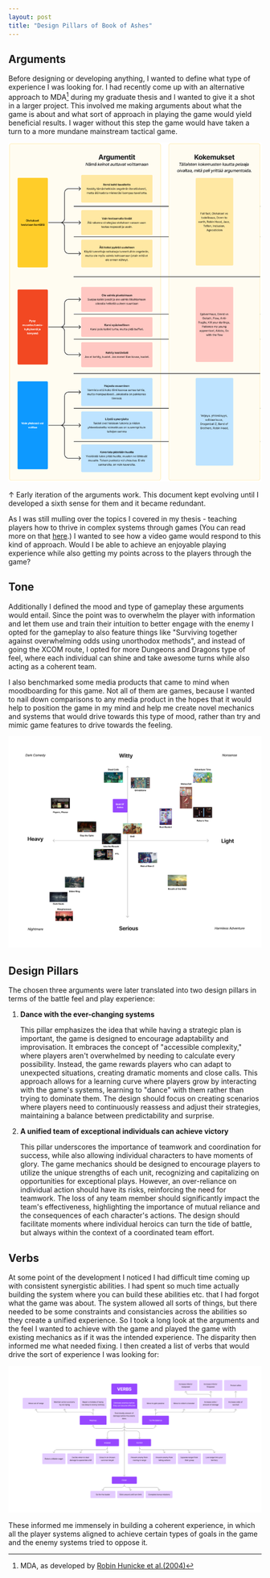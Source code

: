 ```yaml
---
layout: post
title: "Design Pillars of Book of Ashes"
---
```


## Arguments
Before designing or developing anything, I wanted to define what type of experience I was looking for. I had recently come up with an alternative approach to MDA[^1] during my graduate thesis and I wanted to give it a shot in a larger project. This involved me making arguments about what the game is about and what sort of approach in playing the game would yield beneficial results. I wager without this step the game would have taken a turn to a more mundane mainstream tactical game. 

![Arguments](../assets/img/posts/BookOfAshes/arguments.png)
<div class="small"> ↑ Early iteration of the arguments work. This document kept evolving until I developed a sixth sense for them and it became redundant. </div>

As I was still mulling over the topics I covered in my thesis - teaching players how to thrive in complex systems through games (You can read more on that [here](/thesis).) I wanted to see how a video game would respond to this kind of approach. Would I be able to achieve an enjoyable playing experience while also getting my points across to the players through the game?

## Tone

Additionally I defined the mood and type of gameplay these arguments would entail. Since the point was to overwhelm the player with information and let them use and train their intuition to better engage with the enemy I opted for the gameplay to also feature things like "Surviving together against overwhelming odds using unorthodox methods", and instead of going the XCOM route, I opted for more Dungeons and Dragons type of feel, where each individual can shine and take awesome turns while also acting as a coherent team.

I also benchmarked some media products that came to mind when moodboarding for this game. Not all of them are games, because I wanted to nail down comparisons to any media product in the hopes that it would help to position the game in my mind and help me create novel mechanics and systems that would drive towards this type of mood, rather than try and mimic game features to drive towards the feeling.

![Tones](../assets/img/posts/BookOfAshes/tones.png)

## Design Pillars

The chosen three arguments were later translated into two design pillars in terms of the battle feel and play experience: 
1. **Dance with the ever-changing systems**

    This pillar emphasizes the idea that while having a strategic plan is important, the game is designed to encourage adaptability and improvisation. It embraces the concept of "accessible complexity," where players aren't overwhelmed by needing to calculate every possibility. Instead, the game rewards players who can adapt to unexpected situations, creating dramatic moments and close calls. This approach allows for a learning curve where players grow by interacting with the game's systems, learning to "dance" with them rather than trying to dominate them. The design should focus on creating scenarios where players need to continuously reassess and adjust their strategies, maintaining a balance between predictability and surprise.
2. **A unified team of exceptional individuals can achieve victory**

    This pillar underscores the importance of teamwork and coordination for success, while also allowing individual characters to have moments of glory. The game mechanics should be designed to encourage players to utilize the unique strengths of each unit, recognizing and capitalizing on opportunities for exceptional plays. However, an over-reliance on individual action should have its risks, reinforcing the need for teamwork. The loss of any team member should significantly impact the team's effectiveness, highlighting the importance of mutual reliance and the consequences of each character's actions. The design should facilitate moments where individual heroics can turn the tide of battle, but always within the context of a coordinated team effort.

## Verbs
At some point of the development I noticed I had difficult time coming up with consistent synergistic abilities. I had spent so much time actually building the system where you can build these abilities etc. that I had forgot what the game was about. The system allowed all sorts of things, but there needed to be some constraints and consistancies across the abilities so they create a unified experience. So I took a long look at the arguments and the feel I wanted to achieve with the game and played the game with existing mechanics as if it was the intended experience. The disparity then informed me what needed fixing. I then created a list of verbs that would drive the sort of experience I was looking for:

![Verbs](../assets/img/posts/BookOfAshes/verbs.png)

These informed me immensely in building a coherent experience, in which all the player systems aligned to achieve certain types of goals in the game and the enemy systems tried to oppose it.

[^1]: MDA, as developed by <a href="https://users.cs.northwestern.edu/~hunicke/MDA.pdf?to=/placeholder.com" target="_blank">Robin Hunicke et al.(2004)</a>